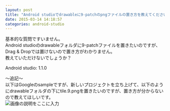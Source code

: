 ```yaml
---
layout: post
title: "Android studioでdrawableに9-patchのpngファイルの置き方を教えてください。"
date: 2015-03-14 14:18:57
categories: android-studio
---
```

<p>基本的な質問ですいません。<br>
Android studioのdrawableフォルダに9-patchファイルを置きたいのですが、<br>
Drag &amp; Dropでは置けないので置き方がわかりません。<br>
教えていただけないでしょうか？</p>

<p>Android studio: 1.1.0</p>

<p>～追記～<br>
以下はGoogleのsampleですが、新しいプロジェクトを立ち上げて、以下のようにdrawableフォルダの下にtile.9.pngを置きたいのですが、置き方が分からないので教えてほしいです。<br>
<img src="https://i.stack.imgur.com/2Zfaq.png" alt="画像の説明をここに入力"></p>
